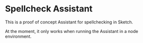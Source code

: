# Spellcheck Assistant

This is a proof of concept Assistant for spellchecking in Sketch.

At the moment, it only works when running the Assistant in a node environment.
